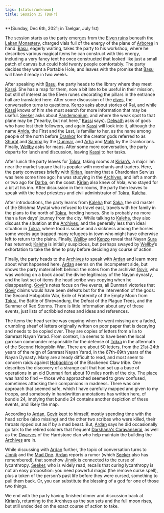 ```yaml
---
tags: [status/unknown]
title: Session 35 (DuFr)
---
```



**(Sunday, Dec 6th, 2021; in Taelgar, July 1st)

The session starts as the party emerges from the [Elven ruins](<../../../gazetteer/greater-dunmar/dunmari-basin/elven-arborea-workshop.md>) beneath the [Lakan Monastery](<../../../gazetteer/greater-dunmar/realms/dunmar/central-dunmar/tokra/lakan-monastery.md>), charged vials full of the energy of the plane of [Arborea](<../../../cosmology/multiverse/spiritual-realms/primal-realms/arborea.md>) in hand. [Basu](<../../../people/dunmari/basu.md>), eagerly waiting, takes the party to his workshop, where he describes various magical items he can construct with this energy, including a very fancy tent he once constructed that looked like just a small patch of canvas but could hold twenty people comfortably. The party decides they want a Portable Hole, and leaves with the promise that [Basu](<../../../people/dunmari/basu.md>) will have it ready in two weeks.

After speaking with [Basu](<../../../people/dunmari/basu.md>), the party heads to the library where they meet [Kassi](<../../../people/dunmari/kassi.md>). She has a map for them, now a bit late to be useful in their mission, but still of interest as the Elven runes decorating the pillars in the entrance hall are translated here. After some discussion of the [elves](<../../../species/children-of-the-embodied-gods/elves/elves.md>), the conversation turns to questions. [Kenzo](<../../../people/pcs/dunmar-fellowship/kenzo.md>) asks about stories of [Rai](<../../../people/pcs/great-war/rai.md>), and while [Kassi](<../../../people/dunmari/kassi.md>) knows of him she must search for more information that may be useful. [Seeker](<../../../people/pcs/dunmar-fellowship/seeker.md>) asks about [Pandemonium](<../../../cosmology/multiverse/spiritual-realms/primal-realms/pandemonium.md>), and where the weak spot to that plane may be (“nearby, but not here,” [Kassi](<../../../people/dunmari/kassi.md>) says). [Delwath](<../../../people/pcs/dunmar-fellowship/delwath.md>) asks of gods who have lost their followers, and again [Kassi](<../../../people/dunmari/kassi.md>) will look into it, although the name [Anida](<../../../cosmology/gods/high-gods/anida.md>), the First and the Last, is familiar to her, as the name among people of the north before [Drankor](<../../../history/drankorian-era/drankor.md>) for the creator gods referred to as [Shurat](<../../../cosmology/gods/high-gods/shurat.md>) and [Sampa](<../../../cosmology/gods/high-gods/sampa.md>) by the [Dunmar](<../../../gazetteer/greater-dunmar/realms/dunmar/dunmar.md>), and [Arha](<../../../cosmology/gods/high-gods/arha.md>) and [Malik](<../../../cosmology/gods/high-gods/malik.md>) by the Drankorians. Finally, [Wellby](<../../../people/pcs/dunmar-fellowship/wellby.md>) asks for maps. After some more conversation, the party departs for lunch and discussion, leaving [Kassi](<../../../people/dunmari/kassi.md>) to her tasks.

After lunch the party leaves for [Tokra](<../../../gazetteer/greater-dunmar/realms/dunmar/central-dunmar/tokra/tokra.md>), taking rooms at [Kirian’s](<../../../gazetteer/greater-dunmar/realms/dunmar/central-dunmar/tokra/kirians.md>), a major inn near the market square that is popular with merchants and traders. Here, the party converses briefly with [Kirian](<../../../people/dunmari/kirian.md>), learning that a Chardonian Servius was here some time ago; he was studying in the [Archives](<../../../gazetteer/greater-dunmar/realms/dunmar/central-dunmar/tokra/archives.md>), and left a month or two ago for [Darba](<../../../gazetteer/greater-dunmar/realms/dunmar/coastal-dunmar/darba/darba.md>), on the coast. [Kirian](<../../../people/dunmari/kirian.md>) also knew of Vola, who stayed for a bit at his inn. After discussion in their rooms, the party then leaves to speak with the head priestess and civil administrator of [Tokra](<../../../gazetteer/greater-dunmar/realms/dunmar/central-dunmar/tokra/tokra.md>), [Kaleha](<../../../people/dunmari/kaleha.md>). 

After introductions, the party learns from [Kaleha](<../../../people/dunmari/kaleha.md>) that [Saka](<../../../people/dunmari/saka.md>), the old master of the Bhishma Mystai who refused to travel east, travels with her family in the plans to the north of [Tokra](<../../../gazetteer/greater-dunmar/realms/dunmar/central-dunmar/tokra/tokra.md>), herding horses. She is probably no more than a few days' journey from the city. While talking to [Kaleha](<../../../people/dunmari/kaleha.md>), they also discuss the situation at the [Archives](<../../../gazetteer/greater-dunmar/realms/dunmar/central-dunmar/tokra/archives.md>), and the generally less than ideal situation in [Tokra](<../../../gazetteer/greater-dunmar/realms/dunmar/central-dunmar/tokra/tokra.md>), where food is scarce and a sickness among the horses some weeks ago trapped many refugees in town who might have otherwise left to return to the plains. Finally, [Wellby](<../../../people/pcs/dunmar-fellowship/wellby.md>) and [Kenzo](<../../../people/pcs/dunmar-fellowship/kenzo.md>) reveal that Nayan [Sura](<../../../people/dunmari/sura.md>) has returned; [Kaleha](<../../../people/dunmari/kaleha.md>) is initially suspicious, but perhaps swayed by [Wellby](<../../../people/pcs/dunmar-fellowship/wellby.md>)’s exhortation to take the time to pray before deciding any course of action. 

Finally, the party heads to the [Archives](<../../../gazetteer/greater-dunmar/realms/dunmar/central-dunmar/tokra/archives.md>) to speak with [Ardan](<../../../people/dunmari/ardan.md>) and learn more about what happened here. [Ardan](<../../../people/dunmari/ardan.md>) seems on the incompetent side, but shows the party material left behind: the notes from the archivist [Govir](<../../../people/dunmari/govir.md>), who was working on a book about the divine legitimacy of the Nayan dynasty, and the last set of items the head scribe was copying when he disappearing. [Govir](<../../../people/dunmari/govir.md>)’s notes focus on five events, all Dunmari victories that [Govir](<../../../people/dunmari/govir.md>) claims would have been defeats but for the intervention of the gods: the Second Hobgoblin War, Exile of Fraternity of the Empty Moon from [Tokra](<../../../gazetteer/greater-dunmar/realms/dunmar/central-dunmar/tokra/tokra.md>), the Battle of Shrevandurg, the Defeat of the Plague Trees, and the Summer of Red Storms. There is little information about any of these events, just lists of scribbled notes and ideas and references. 

The items the head scribe was copying when he went missing are a faded, crumbling sheaf of letters originally written on poor paper that is decaying and needs to be copied over. They are copies of letters from a Ila to Samraat Nayan Yarad. From context, Ila seems to have been the local garrison commander responsible for the defense of [Tokra](<../../../gazetteer/greater-dunmar/realms/dunmar/central-dunmar/tokra/tokra.md>) in the aftermath of the Second Hobgoblin War. There are about 50 letters, from the 21st-24th years of the reign of Samraat Nayan Yarad, in the 67th-69th years of the Nayan Dynasty. Many are already difficult to read, and most seem to concern raids against [Hobgoblins](<../../../species/goblinoids/hobgoblins.md>) of the Blackened Claw tribe. One describes the discovery of a strange cult that had set up a base of operations in an old Dunmari fort about 10 miles north of the city. The place was hard to find -- those who approached seemed to grow confused, sometimes attacking their companions in madness. There was one approach that seemed safe, which I have carefully mapped and given to my troops, and somebody in handwritten annotations has written here, cf bundle 24, implying that bundle 24 contains another depiction of these events, and likely the map. 

According to [Ardan](<../../../people/dunmari/ardan.md>), [Govir](<../../../people/dunmari/govir.md>) kept to himself, mostly spending time with the head scribe (also missing) and the other two scribes who were killed, their throats ripped out as if by a mad beast. But, [Ardan](<../../../people/dunmari/ardan.md>) says he did occasionally go talk to the retired soldiers that frequent [Darshana's Caravanserai](<../../../gazetteer/greater-dunmar/realms/dunmar/central-dunmar/tokra/darshana-s-caravanserai.md>), as well as the [Dwarves](<../../../species/children-of-the-embodied-gods/dwarves/dwarves.md>) of the Hardstone clan who help maintain the building the [Archives](<../../../gazetteer/greater-dunmar/realms/dunmar/central-dunmar/tokra/archives.md>) are in.

While discussing with [Ardan](<../../../people/dunmari/ardan.md>) further, the topic of conversation turns to [Jinnik](<../../../cosmology/gods/high-gods/jinnik.md>) and the [Mad One](<../../../cosmology/gods/embodied-gods/mad-one.md>). [Ardan](<../../../people/dunmari/ardan.md>) reports a rumor (which [Seeker](<../../../people/pcs/dunmar-fellowship/seeker.md>) also has remembered), that somehow [Jinnik](<../../../cosmology/gods/high-gods/jinnik.md>) is connected to the curse of lycanthropy. [Seeker](<../../../people/pcs/dunmar-fellowship/seeker.md>), who is widely read, recalls that curing lycanthropy is not an easy proposition: you need powerful magic (the remove curse spell), plus a token of the person’s past life before they were cursed, something to pull them back. Or, you can substitute the blessing of a god for one of those two things. 

We end with the party having finished dinner and discussion back at [Kirian’s](<../../../gazetteer/greater-dunmar/realms/dunmar/central-dunmar/tokra/kirians.md>), returning to the [Archives](<../../../gazetteer/greater-dunmar/realms/dunmar/central-dunmar/tokra/archives.md>) as the sun sets and the full moon rises, but still undecided on the exact course of action to take. 